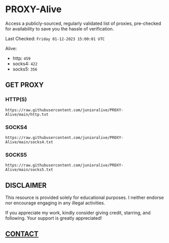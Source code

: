 # PROXY-Alive

Access a publicly-sourced, regularly validated list of proxies, pre-checked for availability to save you the hassle of verification.

Last Checked: `Friday 01-12-2023 15:00:01 UTC`

Alive:
- http: `459`
- socks4: `422`
- socks5: `356`

## GET PROXY

### HTTP(S)

```https://raw.githubusercontent.com/junioralive/PROXY-Alive/main/http.txt```

### SOCKS4

```https://raw.githubusercontent.com/junioralive/PROXY-Alive/main/socks4.txt```

### SOCKS5

```https://raw.githubusercontent.com/junioralive/PROXY-Alive/main/socks5.txt```

## DISCLAIMER

This resource is provided solely for educational purposes. I neither endorse nor encourage engaging in any illegal activities.

If you appreciate my work, kindly consider giving credit, starring, and following. Your support is greatly appreciated! 

## [CONTACT](https://t.me/TheJuniorAlive)
